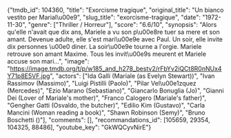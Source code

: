 {"tmdb_id": 104360, "title": "Exorcisme tragique", "original_title": "Un bianco vestito per Marial\u00e9", "slug_title": "exorcisme-tragique", "date": "1972-11-30", "genre": ["Thriller / Horreur"], "score": "6.6/10", "synopsis": "Alors qu'elle n'avait que dix ans, Mariele a vu son p\u00e8re tuer sa mere et son amant. Devenue adulte, elle s'est mari\u00e9e avec Paul. Un soir, elle invite dix personnes \u00e0 diner. La soir\u00e9e tourne a l'orgie. Mariele retrouve son amant Maxime. Tous les invit\u00e9s meurent et Mariele accuse son mari...", "image": "https://image.tmdb.org/t/p/w185_and_h278_bestv2/rFbYv2iQCt8R0nNUx4Y71p8E5VF.jpg", "actors": ["Ida Galli (Mariale (as Evelyn Stewart))", "Ivan Rassimov (Massimo)", "Luigi Pistilli (Paolo)", "Pilar Vel\u00e1zquez (Mercedes)", "Ezio Marano (Sebastiano)", "Giancarlo Bonuglia (Jo)", "Gianni Dei (Lover of Mariale's mother)", "Franco Calogero (Mariale's father)", "Gengher Gatti (Osvaldo, the butcher)", "Edilio Kim (Gustavo)", "Carla Mancini (Woman reading a book)", "Shawn Robinson (Semy)", "Bruno Boschetti ()"], "comments": [], "recommandations_id": [105659, 29354, 104325, 88486], "youtube_key": "GkWQCyvNirE"}